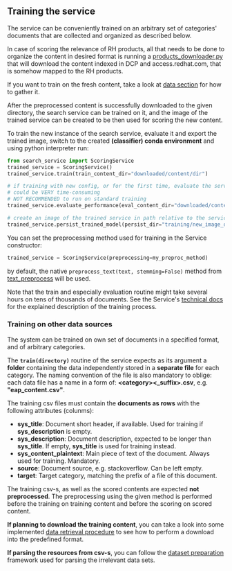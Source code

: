 ## Training the service
The service can be conveniently trained on an arbitrary set of categories' documents that are collected and organized as described below.

In case of scoring the relevance of RH products, all that needs to be done to organize the content in desired format is running a 
[products_downloader.py](https://github.com/searchisko/project-classifier-poc/tree/master/data/products_downloader.py)
that will download the content indexed in DCP and access.redhat.com, that is somehow mapped to the RH products.

If you want to train on the fresh content, take a look at 
[data section](https://github.com/searchisko/project-classifier-poc/tree/master/data) 
for how to gather it.

After the preprocessed content is successfully downloaded to the given directory,
the search service can be trained on it, and the image of the trained service can be created
to be then used for scoring the new content.

To train the new instance of the search service, evaluate it and export the trained image, 
switch to the created **(classifier) conda environment** and using python interpreter run:

```python
from search_service import ScoringService
trained_service = ScoringService()
trained_service.train(train_content_dir="downloaded/content/dir")

# if training with new config, or for the first time, evaluate the service performance
# could be VERY time-consuming
# NOT RECOMMENDED to run on standard training
trained_service.evaluate_performance(eval_content_dir="downloaded/content/dir")

# create an image of the trained service in path relative to the service
trained_service.persist_trained_model(persist_dir="training/new_image_dir")
```

You can set the preprocessing method used for training in the Service constructor:
```python
trained_service = ScoringService(preprocessing=my_preproc_method)
```
by default, the native ``preprocess_text(text, stemming=False)`` method from 
[text_preprocess](https://github.com/searchisko/project-classifier-poc/tree/master/search_service/dependencies/text_preprocess.py)
will be used.

Note that the train and especially evaluation routine might take several hours on tens of thousands of documents.
See the Service's [technical docs](https://github.com/searchisko/project-classifier-poc/tree/master/search_service/technical_docs) 
for the explained description of the training process.

### Training on other data sources
The system can be trained on own set of documents in a specified format, and of arbitrary categories.

The **``train(directory)``** routine of the service expects as its argument 
a **folder** containing the data independently stored in a **separate file** for each category.
The naming convention of the file is also mandatory to oblige: each data file has a name in a form of:
**\<category\><_suffix>.csv**, e.g. **\"eap_content.csv\"**.

The training csv files must contain the **documents as rows** with the following attributes (colunms):
* **sys_title**: Document short header, if available. Used for training if **sys_description** is empty.
* **sys_description**: Document description, expected to be longer than **sys_title**. 
If empty, **sys_title** is used for training instead.
* **sys_content_plaintext**: Main piece of text of the document. Always used for training. Mandatory.
* **source**: Document source, e.g. stackoverflow. Can be left empty.
* **target**: Target category, matching the prefix of a file of this document.

The training csv-s, as well as the scored contents are expected **not preprocessed**. 
The preprocessing using the given method is performed before the training on training content and
before the scoring on scored content.

**If planning to download the training content**, you can take a look into some implemented 
[data retrieval procedure](https://github.com/searchisko/project-classifier-poc/tree/master/data/searchisko_requestor.py)
to see how to perform a download into the predefined format.

**If parsing the resources from csv-s**, you can follow the 
[dataset preparation](https://github.com/searchisko/project-classifier-poc/tree/master/analyses/lab/dataset_preparation.ipynb) 
framework used for parsing the irrelevant data sets.
